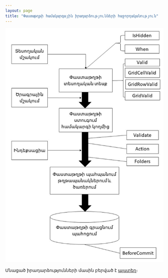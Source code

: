 ```yaml
---
layout: page
title: "Փաստաթղթի համակարգային իրադարձությունների հաջորդականություն"
---
```


![Document events](../../../IMAGES/DocEvents.jpg)

Մնացած իրադարձությունների մասին բերված է [այստեղ](DocEvents.md)։
